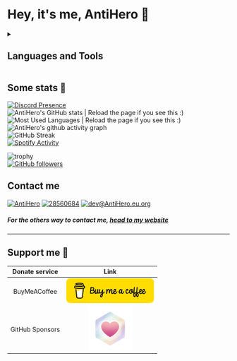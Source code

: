 # Hey, it's me, AntiHero 👋

<details>
  <summary><h2>Languages and Tools</h2></summary>


### Programming Languages
<a href="https://www.java.com/en/" target="_blank" rel="noreferrer"><img src="https://cdn.jsdelivr.net/gh/devicons/devicon/icons/java/java-original-wordmark.svg" alt="java" width="50" height="50"/></a>
<a href="https://developer.mozilla.org/en-US/docs/Web/JavaScript" target="_blank" rel="noreferrer"><img src="https://cdn.jsdelivr.net/gh/devicons/devicon/icons/javascript/javascript-plain.svg" alt="javascript" width="50" height="50"/></a>
<a href="https://www.python.org" target="_blank" rel="noreferrer"><img src="https://cdn.jsdelivr.net/gh/devicons/devicon/icons/python/python-original-wordmark.svg" alt="python" width="50" height="50"/></a>

### Frontend Development
<a href="https://getbootstrap.com/" target="_blank" rel="noreferrer"><img src="https://cdn.jsdelivr.net/gh/devicons/devicon/icons/bootstrap/bootstrap-original-wordmark.svg" alt="bootstrap" width="50" height="50"/></a>
<a href="https://www.w3schools.com/css/" target="_blank" rel="noreferrer"><img src="https://cdn.jsdelivr.net/gh/devicons/devicon/icons/css3/css3-original-wordmark.svg" alt="css3" width="50" height="50"/></a>
<a href="https://www.w3.org/html/" target="_blank" rel="noreferrer"><img src="https://cdn.jsdelivr.net/gh/devicons/devicon/icons/html5/html5-original-wordmark.svg" alt="html5" width="50" height="50"/></a>

### Backend Development
<a href="https://httpd.apache.org/" target="_blank" rel="noreferrer"><img src="https://cdn.jsdelivr.net/gh/devicons/devicon/icons/apache/apache-original-wordmark.svg" alt="apache" width="50" height="50"/></a>
<a href="https://nodejs.org" target="_blank" rel="noreferrer"><img src="https://cdn.jsdelivr.net/gh/devicons/devicon/icons/nodejs/nodejs-original.svg" alt="nodejs" width="50" height="50"/></a>

### Database
<a href="https://www.mongodb.com/" target="_blank" rel="noreferrer"><img src="https://raw.githubusercontent.com/devicons/devicon/master/icons/mongodb/mongodb-original-wordmark.svg" alt="mongodb" width="50" height="50"/></a>
<a href="https://www.mysql.com/" target="_blank" rel="noreferrer"><img src="https://raw.githubusercontent.com/devicons/devicon/master/icons/mysql/mysql-original-wordmark.svg" alt="mysql" width="50" height="50"/></a>
<a href="https://www.oracle.com/" target="_blank" rel="noreferrer"><img src="https://raw.githubusercontent.com/devicons/devicon/master/icons/oracle/oracle-original.svg" alt="oracle" width="50" height="50"/></a>

### Devops
<a href="https://www.gnu.org/software/bash/" target="_blank" rel="noreferrer"><img src="https://www.vectorlogo.zone/logos/gnu_bash/gnu_bash-icon.svg" alt="bash" width="50" height="50"/></a>
<a href="https://www.docker.com/" target="_blank" rel="noreferrer"><img src="https://raw.githubusercontent.com/devicons/devicon/master/icons/docker/docker-original-wordmark.svg" alt="docker" width="50" height="50"/></a>

### Backend as a Service (BaaS)
<a href="https://heroku.com" target="_blank" rel="noreferrer"><img src="https://cdn.jsdelivr.net/gh/devicons/devicon/icons/heroku/heroku-original-wordmark.svg" alt="heroku" width="50" height="50"/></a>

### Framework
<a href="https://aiohttp.org/" target="_blank" rel="noreferrer"><img src="https://raw.githubusercontent.com/aio-libs/aiohttp/master/docs/aiohttp-plain.svg" alt="aioHTTP" width="50" height="50"/></a>
<a href="https://getbootstrap.com/" target="_blank" rel="noreferrer"><img src="https://upload.wikimedia.org/wikipedia/commons/b/b2/Bootstrap_logo.svg" alt="Boostrap" width="60" height="50"/></a>
<a href="https://boxicons.com/" target="_blank" rel="noreferrer"><img src="https://github.com/EDM115/EDM115/raw/main/boxicons_logo.svg" alt="BoxIcons" width="50" height="50"/></a>
<a href="https://motor.readthedocs.io/" target="_blank" rel="noreferrer"><img src="https://telegra.ph/file/56866ac4e9d16d6b47a8a.png" alt="Motor" width="50" height="50"/></a>
<a href="https://pillow.readthedocs.io/" target="_blank" rel="noreferrer"><img src="https://telegra.ph/file/0c7e57eb1fe313fb5c166.png" alt="Pillow" width="50" height="50"/></a>
<a href="https://pyrogram.org/" target="_blank" rel="noreferrer"><img src="https://pyrogram.org/img/pyrogram-logo.png" alt="PyroGram" width="36" height="51"/></a>
<a href="https://swiperjs.com/" target="_blank" rel="noreferrer"><img src="https://github.com/EDM115/EDM115/raw/main/swiper.svg" alt="Swiper" width="50" height="50"/></a>
<a href="https://threejs.org/" target="_blank" rel="noreferrer"><img src="https://cdn.jsdelivr.net/gh/devicons/devicon/icons/threejs/threejs-original-wordmark.svg" alt="three.js" width="50" height="50"/></a>
<a href="https://mattboldt.com/demos/typed-js/" target="_blank" rel="noreferrer"><img src="https://github.com/mattboldt/typed.js/raw/master/logo-cropped.png" alt="typed.js" width="180" height="50"/></a>

### Software
<a href="https://developer.android.com/studio" target="_blank" rel="noreferrer"><img src="https://cdn.jsdelivr.net/gh/devicons/devicon/icons/androidstudio/androidstudio-original.svg" alt="android studio" width="50" height="50"/></a>
<a href="https://www.google.com/chrome/" target="_blank" rel="noreferrer"><img src="https://github.com/ChromeDevTools/devtools-logo/raw/master/logos/svg/chrome-devtools-circle-responsive.svg" alt="chrome" width="50" height="50"/></a>
<a href="https://code.visualstudio.com/" target="_blank" rel="noreferrer"><img src="https://cdn.jsdelivr.net/gh/devicons/devicon/icons/vscode/vscode-original-wordmark.svg" alt="vs code" width="50" height="50"/></a>

### Tools
<a href="https://chat.openai.com/chat" target="_blank" rel="noreferrer"><img src="https://upload.wikimedia.org/wikipedia/commons/0/04/ChatGPT_logo.svg" alt="chatgpt" width="50" height="50"/></a>
<a href="https://github.com/features/copilot" target="_blank" rel="noreferrer"><img src="https://github.gallerycdn.vsassets.io/extensions/github/copilot-nightly/1.86.118/1685065376405/Microsoft.VisualStudio.Services.Icons.Default" alt="copilot" width="50" height="50"/></a>

### Other
<a href="https://www.canva.com/" target="_blank" rel="noreferrer"><img src="https://cdn.jsdelivr.net/gh/devicons/devicon/icons/canva/canva-original.svg" alt="canva" width="50" height="50"/></a>
<a href="https://www.debian.org/" target="_blank" rel="noreferrer"><img src="https://cdn.jsdelivr.net/gh/devicons/devicon/icons/debian/debian-original-wordmark.svg" alt="debian" width="50" height="50"/></a>
<a href="https://git-scm.com/" target="_blank" rel="noreferrer"><img src="https://cdn.jsdelivr.net/gh/devicons/devicon/icons/git/git-original-wordmark.svg" alt="git" width="50" height="50"/></a>
<a href="https://www.linux.org/" target="_blank" rel="noreferrer"><img src="https://raw.githubusercontent.com/devicons/devicon/master/icons/linux/linux-original.svg" alt="linux" width="50" height="50"/></a>
<a href="https://daringfireball.net/projects/markdown/" target="_blank" rel="noreferrer"><img src="https://cdn.jsdelivr.net/gh/devicons/devicon/icons/markdown/markdown-original.svg" alt="markdown" width="50" height="50"/></a>
<a href="https://blogs.windows.com/blog/tag/windows-11/" target="_blank" rel="noreferrer"><img src="https://upload.wikimedia.org/wikipedia/commons/8/87/Windows_logo_-_2021.svg" alt="windows 11" width="50" height="50"/></a>
</details>




## Some stats 🥰

[![Discord Presence](https://lanyard.cnrad.dev/api/916738915262681129?theme=dark&bg=282a36&borderRadius=30&animated=true&idleMessage=No%20RPC%20activity%20detected&showDisplayName=true)](https://discord.com/users/916738915262681129)
![AntiHero's GitHub stats | Reload the page if you see this :)](https://stats.AntiHero.dev/api?username=IamAntiHero&count_private=true&show_icons=true&cache_seconds=1800&bg_color=30,833ab4,fd1d1d,fcb045&include_all_commits=True&title_color=fff&icon_color=fff&border_color=000&text_color=70ffff)  
![Most Used Languages | Reload the page if you see this :)](https://stats.AntiHero.dev/api/top-langs/?username=IamAntiHero&langs_count=10&layout=compact&theme=merko&bg_color=30,833ab4,fd1d1d,fcb045&title_color=fff&icon_color=fff&border_color=000&text_color=70ffff)  
![AntiHero's github activity graph](https://github-readme-activity-graph.vercel.app/graph?username=IamAntiHero&theme=dracula&line=50fa7b&point=ff79c6&area_color=f1fa8c&bg_color=282a36&color=8be9fd&title_color=8be9fd&area=true&hide_border=true&radius=8)  
![GitHub Streak](http://github-readme-streak-stats.herokuapp.com/?user=IamAntiHero&theme=dracula&hide_border=true&date_format=j%20M%5B%20Y%5D)  
[![Spotify Activity](https://spotify-github-profile.kittinanx.com/api/view?uid=2HF9ZpV8bdc4qFBAP5VVsJ&cover_image=true&theme=default&show_offline=false&background_color=282a36&interchange=true&bar_color=ffa200&bar_color_cover=false)](https://open.spotify.com/track/2HF9ZpV8bdc4qFBAP5VVsJ)  

![trophy](https://github-profile-trophy.vercel.app/?username=IamAntiHero&theme=dracula&no-bg=true&no-frame=true)  
[![GitHub followers](https://img.shields.io/github/followers/IamAntiHero.svg?style=social&label=Follow&maxAge=3600)](https://github.com/IamAntiHero?tab=followers) 
  
## Contact me

<a href="https://t.me/AntiHero" target="_blank"><img align="center" src="https://upload.wikimedia.org/wikipedia/commons/8/82/Telegram_logo.svg" alt="AntiHero" height="40" width="50"/></a>
<a href="https://stackoverflow.com/users/28560684/antihero" target="_blank"><img align="center" src="https://raw.githubusercontent.com/rahuldkjain/github-profile-readme-generator/master/src/images/icons/Social/stack-overflow.svg" alt="28560684" height="40" width="50"/></a>
<a href="mailto:dev@AntiHero.eu.org" target="_blank"><img align="center" src="https://upload.wikimedia.org/wikipedia/commons/7/7e/Gmail_icon_%282020%29.svg" alt="dev@AntiHero.eu.org" height="40" width="50"/></a>
##### For the others way to contact me, [head to my website](https://AntiHero.dev/socials)

---

## Support me 🥺
  
| Donate service | Link |
| :--: | :--: |
| BuyMeACoffee | [![BuyMeACoffee : @AntiHero](https://raw.githubusercontent.com/IamAntiHero/IamAntiHero/main/buymeacoffee.png)](https://buymeacoffee.com/iamantihero) |
| GitHub Sponsors | [![GitHub Sponsors : @AntiHero](https://raw.githubusercontent.com/IamAntiHero/IamAntiHero/main/gh_sponsors.png)](https://github.com/sponsors/IamAntiHero) |
